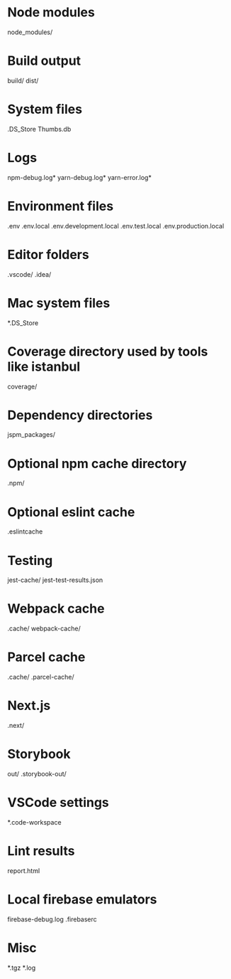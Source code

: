# Node modules
node_modules/

# Build output
build/
dist/

# System files
.DS_Store
Thumbs.db

# Logs
npm-debug.log*
yarn-debug.log*
yarn-error.log*

# Environment files
.env
.env.local
.env.development.local
.env.test.local
.env.production.local

# Editor folders
.vscode/
.idea/

# Mac system files
*.DS_Store

# Coverage directory used by tools like istanbul
coverage/

# Dependency directories
jspm_packages/

# Optional npm cache directory
.npm/

# Optional eslint cache
.eslintcache

# Testing
jest-cache/
jest-test-results.json

# Webpack cache
.cache/
webpack-cache/

# Parcel cache
.cache/
.parcel-cache/

# Next.js
.next/

# Storybook
out/
.storybook-out/

# VSCode settings
*.code-workspace

# Lint results
report.html

# Local firebase emulators
firebase-debug.log
.firebaserc

# Misc
*.tgz
*.log
